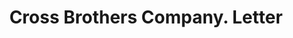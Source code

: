 ---
doi: 10.7916/D8D80PKD
date_other: unknown
date_other_textual: unknown
form: correspondence
genre:
- Letters (correspondence)
name:
- Cross Brothers Company
object_in_context_url: https://biggert.cul.columbia.edu/items/view/ave_biggert_01596
subject_hierarchical_geographic:
- Northfield, Vermont, United States
subject_name:
- Cross Brothers Company
title: Cross Brothers Company. Letter
sort_title: Cross Brothers Company. Letter
call_number: ave_biggert_01596
coordinates:
- 44.14111111111111,-72.66444444444446
pid: ave_biggert_01596
identifiers: ave_biggert_01596
canvas_id: ldpd:396855
permalink: "/items/ave_biggert_01596/"
layout: iiif-image-page
---